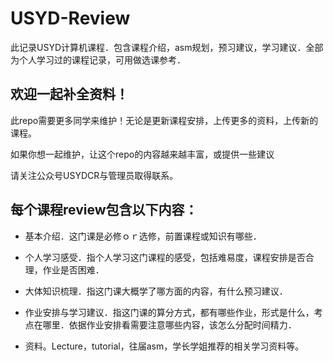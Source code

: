 # USYD-Review
此记录USYD计算机课程．包含课程介绍，asm规划，预习建议，学习建议．全部为个人学习过的课程记录，可用做选课参考．

## 欢迎一起补全资料！
此repo需要更多同学来维护！无论是更新课程安排，上传更多的资料，上传新的课程。

如果你想一起维护，让这个repo的内容越来越丰富，或提供一些建议

请关注公众号USYDCR与管理员取得联系。

## 每个课程review包含以下内容：

* 基本介绍．这门课是必修ｏｒ选修，前置课程或知识有哪些．

* 个人学习感受．指个人学习这门课程的感受，包括难易度，课程安排是否合理，作业是否困难．

* 大体知识梳理．指这门课大概学了哪方面的内容，有什么预习建议．

* 作业安排与学习建议．指这门课的算分方式，都有哪些作业，形式是什么，考点在哪里．依据作业安排看需要注意哪些内容，该怎么分配时间精力．

* 资料。Lecture，tutorial，往届asm，学长学姐推荐的相关学习资料等。
